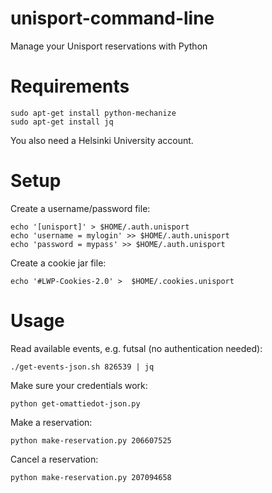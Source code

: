 # unisport-command-line
Manage your Unisport reservations with Python

# Requirements

    sudo apt-get install python-mechanize
    sudo apt-get install jq
    
You also need a Helsinki University account.

# Setup

Create a username/password file:

    echo '[unisport]' > $HOME/.auth.unisport
    echo 'username = mylogin' >> $HOME/.auth.unisport
    echo 'password = mypass' >> $HOME/.auth.unisport

Create a cookie jar file:

    echo '#LWP-Cookies-2.0' >  $HOME/.cookies.unisport

# Usage

Read available events, e.g. futsal (no authentication needed):

    ./get-events-json.sh 826539 | jq

Make sure your credentials work:

    python get-omattiedot-json.py

Make a reservation:

    python make-reservation.py 206607525

Cancel a reservation:

    python make-reservation.py 207094658

